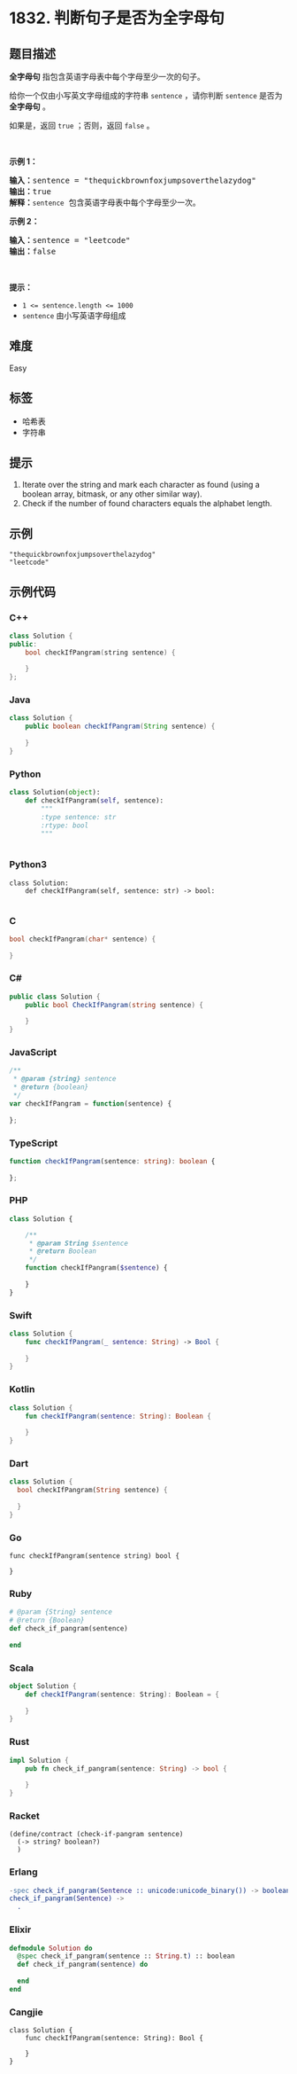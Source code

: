 # 1832. 判断句子是否为全字母句

## 题目描述

<p><strong>全字母句</strong> 指包含英语字母表中每个字母至少一次的句子。</p>

<p>给你一个仅由小写英文字母组成的字符串 <code>sentence</code> ，请你判断 <code>sentence</code> 是否为 <strong>全字母句</strong> 。</p>

<p>如果是，返回<em> </em><code>true</code> ；否则，返回<em> </em><code>false</code> 。</p>

<p> </p>

<p><strong>示例 1：</strong></p>

<pre>
<strong>输入：</strong>sentence = "thequickbrownfoxjumpsoverthelazydog"
<strong>输出：</strong>true
<strong>解释：</strong><code>sentence</code> 包含英语字母表中每个字母至少一次。
</pre>

<p><strong>示例 2：</strong></p>

<pre>
<strong>输入：</strong>sentence = "leetcode"
<strong>输出：</strong>false
</pre>

<p> </p>

<p><strong>提示：</strong></p>

<ul>
	<li><code>1 <= sentence.length <= 1000</code></li>
	<li><code>sentence</code> 由小写英语字母组成</li>
</ul>


## 难度

Easy

## 标签

- 哈希表
- 字符串

## 提示

1. Iterate over the string and mark each character as found (using a boolean array, bitmask, or any other similar way).
2. Check if the number of found characters equals the alphabet length.

## 示例

```
"thequickbrownfoxjumpsoverthelazydog"
"leetcode"
```

## 示例代码

### C++

```cpp
class Solution {
public:
    bool checkIfPangram(string sentence) {
        
    }
};
```

### Java

```java
class Solution {
    public boolean checkIfPangram(String sentence) {
        
    }
}
```

### Python

```python
class Solution(object):
    def checkIfPangram(self, sentence):
        """
        :type sentence: str
        :rtype: bool
        """
        
```

### Python3

```python3
class Solution:
    def checkIfPangram(self, sentence: str) -> bool:
        
```

### C

```c
bool checkIfPangram(char* sentence) {
    
}
```

### C#

```csharp
public class Solution {
    public bool CheckIfPangram(string sentence) {
        
    }
}
```

### JavaScript

```javascript
/**
 * @param {string} sentence
 * @return {boolean}
 */
var checkIfPangram = function(sentence) {
    
};
```

### TypeScript

```typescript
function checkIfPangram(sentence: string): boolean {
    
};
```

### PHP

```php
class Solution {

    /**
     * @param String $sentence
     * @return Boolean
     */
    function checkIfPangram($sentence) {
        
    }
}
```

### Swift

```swift
class Solution {
    func checkIfPangram(_ sentence: String) -> Bool {
        
    }
}
```

### Kotlin

```kotlin
class Solution {
    fun checkIfPangram(sentence: String): Boolean {
        
    }
}
```

### Dart

```dart
class Solution {
  bool checkIfPangram(String sentence) {
    
  }
}
```

### Go

```golang
func checkIfPangram(sentence string) bool {
    
}
```

### Ruby

```ruby
# @param {String} sentence
# @return {Boolean}
def check_if_pangram(sentence)
    
end
```

### Scala

```scala
object Solution {
    def checkIfPangram(sentence: String): Boolean = {
        
    }
}
```

### Rust

```rust
impl Solution {
    pub fn check_if_pangram(sentence: String) -> bool {
        
    }
}
```

### Racket

```racket
(define/contract (check-if-pangram sentence)
  (-> string? boolean?)
  )
```

### Erlang

```erlang
-spec check_if_pangram(Sentence :: unicode:unicode_binary()) -> boolean().
check_if_pangram(Sentence) ->
  .
```

### Elixir

```elixir
defmodule Solution do
  @spec check_if_pangram(sentence :: String.t) :: boolean
  def check_if_pangram(sentence) do
    
  end
end
```

### Cangjie

```cangjie
class Solution {
    func checkIfPangram(sentence: String): Bool {

    }
}
```

